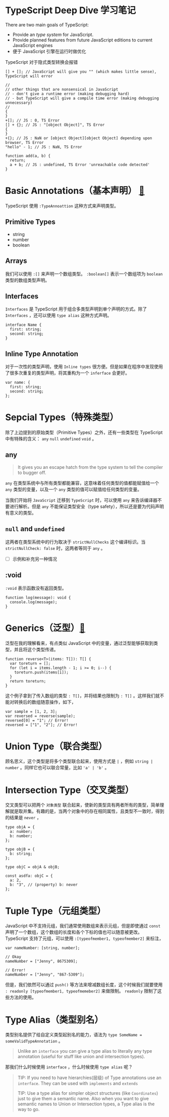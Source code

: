 # TypeScript Deep Dive 学习笔记

There are two main goals of TypeScript:

- Provide an _type system_ for JavaScript.
- Provide planned features from future JavaScript editions to current JavaScript engines
- 便于 JavaScript 引擎在运行时做优化

TypeScript 对于隐式类型转换会报错

```tsx
[] + []; // JavaScript will give you "" (which makes little sense), TypeScript will error

//
// other things that are nonsensical in JavaScript
// - don't give a runtime error (making debugging hard)
// - but TypeScript will give a compile time error (making debugging unnecessary)
//
{
}
+[]; // JS : 0, TS Error
[] + {}; // JS : "[object Object]", TS Error
{
}
+{}; // JS : NaN or [object Object][object Object] depending upon browser, TS Error
"hello" - 1; // JS : NaN, TS Error

function add(a, b) {
  return;
  a + b; // JS : undefined, TS Error 'unreachable code detected'
}
```

# Basic Annotations（基本声明） [🔗](https://basarat.gitbook.io/typescript/type-system#basic-annotations)

TypeScript 使用 `:TypeAnnoattion` 这种方式来声明类型。

## Primitive Types

- string
- number
- boolean

## Arrays

我们可以使用 `:[]` 来声明一个数组类型。 `:boolean[]` 表示一个数组项为 `boolean` 类型的数组类型声明。

## Interfaces

`Interfaces` 是 TypeScript 用于组合多类型声明到单个声明的方式。除了 `Interfaces` ，还可以使用 `type alias` 这种方式声明。

```tsx
interface Name {
  first: string;
  second: string;
}
```

## Inline Type Annotation

对于一次性的类型声明，使用 `Inline types` 很方便。但是如果在程序中发现使用了很多次重复的类型声明，将其重构为一个 `inferface` 会更好。

```tsx
var name: {
  first: string;
  second: string;
};
```

# Sepcial Types（特殊类型）

除了上边提到的原始类型（Primitive Types）之外，还有一些类型在 TypeScript 中有特殊的含义： `any` `null` `undefined` `void` 。

## any

> It gives you an escape hatch from the type system to tell the compiler to bugger off.

`any` 在类型系统中与所有类型都能兼容，这意味着任何类型的值都能赋值给一个 `any` 类型的变量，以及一个 `any` 类型的值可以赋值给任何类型的变量。

当我们开始将 `JavaScript` 迁移到 `TypeScript` 时，可以使用 `any` 来告诉编译器不要进行解析。但是 `any` 不能保证类型安全（type safety），所以还是要为代码声明有意义的类型。

## `null` and `undefined`

这两者在类型系统中的行为取决于 `strictNullChecks` 这个编译标识。当 `strictNullCheck: false` 时，这两者等同于 `any` 。

- [ ] 示例和补充另一种情况

## :void

`:void` 表示函数没有返回类型。

```tsx
function log(message): void {
  console.log(message);
}
```

# Generics（泛型）[🔗](https://basarat.gitbook.io/typescript/type-system#generics)

泛型在我的理解看来，有点类似 JavaScript 中的变量，通过泛型能够获取到类型，并且将这个类型传递。

```tsx
function reverse<T>(items: T[]): T[] {
  var toreturn = [];
  for (let i = items.length - 1; i >= 0; i--) {
    toreturn.push(items[i]);
  }
  return toreturn;
}
```

这个例子拿到了传入数组的类型 `: T[]`，并将结果也限制为 `: T[]` 。这样我们就不能对转换后的数组随意操作，如下，

```tsx
var sample = [1, 2, 3];
var reversed = reverse(sample);
reversed[0] = "1"; // Error!
reversed = ["1", "2"]; // Error!
```

# Union Type（联合类型）

顾名思义，这个类型是将多个类型联合起来，使用方式是 `|` ，例如 `string | number` 。同样它也可以联合常量，比如 `'a' | 'b'` 。

# Intersection Type（交叉类型）

交叉类型可以把两个 `对象类型` 联合起来，使新的类型具有两者所有的类型，简单理解就是取并集。有趣的是，当两个对象中的存在相同属性，且类型不一致时，得到的结果是 `never` ，

```tsx
type objA = {
  a: number;
  b: number;
};

type objB = {
  b: string;
};

type objC = objA & objB;

const asdfa: objC = {
  a: 2,
  b: "3", // (property) b: never
};
```

# Tuple Type（元组类型）

JavaScript 中不支持元组，我们通常使用数组来表示元组，但是即使通过 `const` 声明了一个数组，这个数组的长度和各个下标的值也可以随意被更改。TypeScript 支持了元组，可以使用 `:[typeofmember1, typeofmember2]` 来标注，

```tsx
var nameNumber: [string, number];

// Okay
nameNumber = ["Jenny", 8675309];

// Error!
nameNumber = ["Jenny", "867-5309"];
```

但是，我们依然可以通过 `push()` 等方法来增减数组长度，这个时候我们就要使用 `: readonly [typeofmember1, typeofmemeber2]` 来做限制。 `readonly` 限制了这些方法的使用。

# Type Alias（类型别名）

类型别名提供了给自定义类型起别名的能力，语法为 `type SomeName = someValidTypeAnnotation` 。

> Unlike an `interface` you can give a type alias to literally any type annotation (useful for stuff like union and intersection types).

那我们什么时候使用 `interface` ，什么时候使用 `type alias` 呢？

> TIP: If you need to have hierarchies(层级) of Type annotations use an `interface`. They can be used with `implements` and `extends`
>
> TIP: Use a type alias for simpler object structures (like `Coordinates`) just to give them a semantic name. Also when you want to give semantic names to Union or Intersection types, a Type alias is the way to go.
